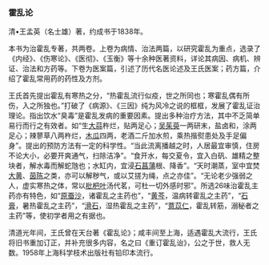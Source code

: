 ### 霍乱论

清•王孟英（名士雄）著，约成书于1838年。

本书为治霍乱专著，共两卷。上卷为病情、治法两篇，以研究霍乱为重点，选录了《内经》、《伤寒论》、《医彻》、《玉衡》等十余种医著资料，详论其病因、病机、辨证、治法和方药等。下卷为医案篇，引述了历代名医论述及王氏医案；药方篇，介绍了霍乱常用药的药性及方剂。

王氏首先提出霍乱有寒热之分，“热霍乱流行似疫，世之所同也；寒霍乱偶有所伤，入之所独也。”打破了《病源》、《三因》纯为风冷之说的框框，发展了霍乱证治理论。指出饮水“臭毒”是霍乱发病的重要因素。提出多种治疗方法，其中不乏简单易行而行之有效者。如“生[大蒜](https://www.gmzyjc.com/read/bc/bc15-0.0.8.0.0.md)杵烂，贴两足心；[吴茱萸](https://www.gmzyjc.com/read/bc/bc07-0.5.0.0.0.md)一两研末，盐卤和，涂两足心；辣蓼草八两杵烂，[木瓜](https://www.gmzyjc.com/read/bc/bc06-0.0.5.0.0.md)四两，老酒二斤加水煎，乘热揩熨患处及手足偏身”。提出的预防方法有一定的科学性。“当此流离播越之时，人居最宜审慎，住房不论大小，必要开爽通气，扫除洁净”。“食开水，每交夏令，宜入白矾、雄精之整块者，解水毒而解蛇虺也；水缸内，宜浸[石菖蒲](https://www.gmzyjc.com/read/bc/bc08-0.0.5.0.0.md)根、降香”。“天时潮蒸，室中宜焚[大黄](https://www.gmzyjc.com/read/bc/bc02-0.1.1.0.0.md)、[茵陈](https://www.gmzyjc.com/read/bc/bc05-0.0.15.0.0.md)之类，亦可以解秽气，或以艾搓为绳，点之亦佳”。“无论老少强弱之人，虚实寒热之体，常以[枇杷叶](https://www.gmzyjc.com/read/bc/bc16-0.3.9.0.0.md)汤代茗，可杜一切外感时邪”。所选26味治霍乱主药亦有特色，如“[原蚕沙](https://www.gmzyjc.com/read/bc/bc06-0.0.14.0.0.md)，诸霍乱之主药也”，“[黄芩](https://www.gmzyjc.com/read/bc/bc03-0.2.1.0.0.md)，温病转霍乱之主药”，“[石膏](https://www.gmzyjc.com/read/bc/bc03-0.1.1.0.0.md)，暑热霍乱之主药”，“[滑石](https://www.gmzyjc.com/read/bc/bc05-0.0.7.0.0.md)，湿热霍乱之主药”，“[薏苡仁](https://www.gmzyjc.com/read/bc/bc05-0.0.5.0.0.md)，霍乱转筋，溺秘者之主药”等，使初学者用之有据也。

清道光年间，王氏曾在天台著《霍乱论》；咸丰间至上海，适遇霍乱大流行，王氏将旧书重加订正，并补充很多内容，名之曰《重订霍乱诒》，公之于世，救人无数。1958年上海科学枝术出版社有铅印本流行。
